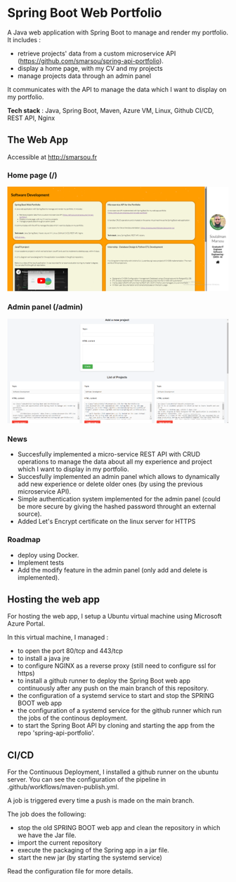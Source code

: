 ﻿# Spring Boot Web Portfolio

A Java web application with Spring Boot to manage and render my portfolio.
It includes :
- retrieve projects' data from a custom microservice API (https://github.com/smarsou/spring-api-portfolio).
- display a home page, with my CV and my projects
- manage projects data through an admin panel

It communicates with the API to manage the data which I want to display on my portfolio.

**Tech stack** : Java, Spring Boot, Maven, Azure VM, Linux, Github CI/CD, REST API, Nginx

## The Web App
Accessible at http://smarsou.fr
### Home page (/)
<img src=".github/static/home.png" width="800"/>

### Admin panel (/admin)
<img src=".github/static/admin.png" width="800"/>

### News

- Succesfully implemented a micro-service REST API with CRUD operations to manage the data about all my experience and project which I want to display in my portfolio. 
- Succesfully implemented an admin panel which allows to dynamically add new experience or delete older ones (by using the previous microservice API).
- Simple authentication system implemented for the admin panel (could be more secure by giving the hashed password throught an external source).
- Added Let's Encrypt certificate on the linux server for HTTPS

### Roadmap

- deploy using Docker.
- Implement tests
- Add the modify feature in the admin panel (only add and delete is implemented).

## Hosting the web app

For hosting the web app, I setup a Ubuntu virtual machine using Microsoft Azure Portal.

In this virtual machine, I managed :
- to open the port 80/tcp and 443/tcp
- to install a java jre
- to configure NGINX as a reverse proxy (still need to configure ssl for https)
- to install a github runner to deploy the Spring Boot web app continuously after any push on the main branch of this repository.
- the configuration of a systemd service to start and stop the SPRING BOOT web app
- the configuration of a systemd service for the github runner which run the jobs of the continous deployment.
- to start the Spring Boot API by cloning and starting the app from the repo 'spring-api-portfolio'.

## CI/CD

For the Continuous Deployment, I installed a github runner on the ubuntu server.
You can see the configuration of the pipeline in .github/workflows/maven-publish.yml.

A job is triggered every time a push is made on the main branch.

The job does the following:
- stop the old SPRING BOOT web app and clean the repository in which we have the Jar file.
- import the current repository
- execute the packaging of the Spring app in a jar file.
- start the new jar (by starting the systemd service)

Read the configuration file for more details.

